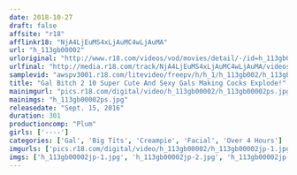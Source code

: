 ```yaml
---
date: 2018-10-27
draft: false
affsite: "r18"
afflinkr18: "NjA4LjEuMS4xLjAuMC4wLjAuMA"
url: "h_113gb00002"
urloriginal: "http://www.r18.com/videos/vod/movies/detail/-/id=h_113gb00002"
urlfinal: "http://media.r18.com/track/NjA4LjEuMS4xLjAuMC4wLjAuMA/videos/vod/movies/detail/-/id=h_113gb00002"
samplevid: "awspv3001.r18.com/litevideo/freepv/h/h_1/h_113gb002/h_113gb002_dmb_w.mp4"
title: "Gal Bitch 2 10 Super Cute And Sexy Gals Making Cocks Explode!"
mainimgurl: "pics.r18.com/digital/video/h_113gb00002/h_113gb00002ps.jpg"
mainimgs: "h_113gb00002ps.jpg"
releasedate: "Sept. 15, 2016"
duration: 301
productioncomp: "Plum"
girls: ['----']
categories: ['Gal', 'Big Tits', 'Creampie', 'Facial', 'Over 4 Hours']
imgurls: ['pics.r18.com/digital/video/h_113gb00002/h_113gb00002jp-1.jpg', 'pics.r18.com/digital/video/h_113gb00002/h_113gb00002jp-2.jpg', 'pics.r18.com/digital/video/h_113gb00002/h_113gb00002jp-3.jpg', 'pics.r18.com/digital/video/h_113gb00002/h_113gb00002jp-4.jpg', 'pics.r18.com/digital/video/h_113gb00002/h_113gb00002jp-5.jpg', 'pics.r18.com/digital/video/h_113gb00002/h_113gb00002jp-6.jpg', 'pics.r18.com/digital/video/h_113gb00002/h_113gb00002jp-7.jpg', 'pics.r18.com/digital/video/h_113gb00002/h_113gb00002jp-8.jpg', 'pics.r18.com/digital/video/h_113gb00002/h_113gb00002jp-9.jpg', 'pics.r18.com/digital/video/h_113gb00002/h_113gb00002jp-10.jpg', 'pics.r18.com/digital/video/h_113gb00002/h_113gb00002jp-11.jpg', 'pics.r18.com/digital/video/h_113gb00002/h_113gb00002jp-12.jpg', 'pics.r18.com/digital/video/h_113gb00002/h_113gb00002jp-13.jpg', 'pics.r18.com/digital/video/h_113gb00002/h_113gb00002jp-14.jpg', 'pics.r18.com/digital/video/h_113gb00002/h_113gb00002jp-15.jpg', 'pics.r18.com/digital/video/h_113gb00002/h_113gb00002jp-16.jpg', 'pics.r18.com/digital/video/h_113gb00002/h_113gb00002jp-17.jpg', 'pics.r18.com/digital/video/h_113gb00002/h_113gb00002jp-18.jpg', 'pics.r18.com/digital/video/h_113gb00002/h_113gb00002jp-19.jpg', 'pics.r18.com/digital/video/h_113gb00002/h_113gb00002jp-20.jpg']
imgs: ['h_113gb00002jp-1.jpg', 'h_113gb00002jp-2.jpg', 'h_113gb00002jp-3.jpg', 'h_113gb00002jp-4.jpg', 'h_113gb00002jp-5.jpg', 'h_113gb00002jp-6.jpg', 'h_113gb00002jp-7.jpg', 'h_113gb00002jp-8.jpg', 'h_113gb00002jp-9.jpg', 'h_113gb00002jp-10.jpg', 'h_113gb00002jp-11.jpg', 'h_113gb00002jp-12.jpg', 'h_113gb00002jp-13.jpg', 'h_113gb00002jp-14.jpg', 'h_113gb00002jp-15.jpg', 'h_113gb00002jp-16.jpg', 'h_113gb00002jp-17.jpg', 'h_113gb00002jp-18.jpg', 'h_113gb00002jp-19.jpg', 'h_113gb00002jp-20.jpg']
---
```

